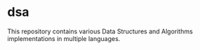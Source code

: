 # dsa
This repository contains various Data Structures and Algorithms implementations in multiple languages.
